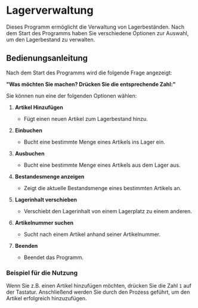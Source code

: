 # Lagerverwaltung

Dieses Programm ermöglicht die Verwaltung von Lagerbeständen. Nach dem Start des Programms haben Sie verschiedene Optionen zur Auswahl, um den Lagerbestand zu verwalten.

## Bedienungsanleitung

Nach dem Start des Programms wird die folgende Frage angezeigt:

**"Was möchten Sie machen? Drücken Sie die entsprechende Zahl:"**

Sie können nun eine der folgenden Optionen wählen:

1. **Artikel Hinzufügen**
   - Fügt einen neuen Artikel zum Lagerbestand hinzu.

2. **Einbuchen**
   - Bucht eine bestimmte Menge eines Artikels ins Lager ein.

3. **Ausbuchen**
   - Bucht eine bestimmte Menge eines Artikels aus dem Lager aus.

4. **Bestandesmenge anzeigen**
   - Zeigt die aktuelle Bestandsmenge eines bestimmten Artikels an.

5. **Lagerinhalt verschieben**
   - Verschiebt den Lagerinhalt von einem Lagerplatz zu einem anderen.

6. **Artikelnummer suchen**
   - Sucht nach einem Artikel anhand seiner Artikelnummer.

7. **Beenden**
   - Beendet das Programm.

### Beispiel für die Nutzung

Wenn Sie z.B. einen Artikel hinzufügen möchten, drücken Sie die Zahl `1` auf der Tastatur. Anschließend werden Sie durch den Prozess geführt, um den Artikel erfolgreich hinzuzufügen.

